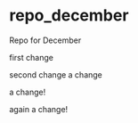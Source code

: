 # repo_december
Repo for December

first change

second change
 a change


a change!

again a change!
